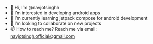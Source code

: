- 👋 Hi, I’m @navjotsinghh
- 👀 I’m interested in developing android apps
- 🌱 I’m currently learning jetpack compose for android development
- 💞️ I’m looking to collaborate on new projects
- 📫 How to reach me? Reach me via email: navjotsingh.official@gmail.com

<!---
navjotsinghh/navjotsinghh is a ✨ special ✨ repository because its `README.md` (this file) appears on your GitHub profile.
You can click the Preview link to take a look at your changes.
--->
